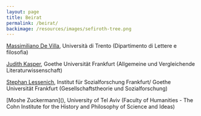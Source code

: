```yaml
---
layout: page
title: Beirat
permalink: /beirat/
backimage: /resources/images/sefiroth-tree.png
---
```

[Massimiliano De Villa](<>), Università di Trento (Dipartimento di Lettere e filosofia)

[Judith Kasper](<>), Goethe Universität Frankfurt (Allgemeine und Vergleichende Literaturwissenschaft)[](<https://webapps.unitn.it/du/it/Persona/PER0188789/Didattica >)

[Stephan Lessenich](https://www.ifs.uni-frankfurt.de/personendetails/stephan-lessenich.html), Institut für Sozialforschung Frankfurt/ Goethe Universität Frankfurt (Gesellschaftstheorie und Sozialforschung)

[Moshe Zuckermann](<Emeritus in The Cohn Institute for the History and Philosophy of Science and Ideas
Yolanda David Katz Faculty of the Arts>), University of Tel Aviv (Faculty of Humanities - The Cohn Institute for the History and Philosophy of Science and Ideas)

[](https://www.uni-frankfurt.de/151984519/Professorin_Dr__Dr__Judith_Kasper)
